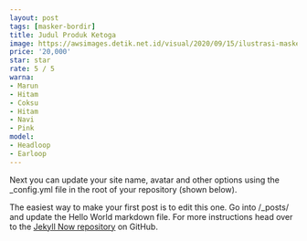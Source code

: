 ```yaml
---
layout: post
tags: [masker-bordir]
title: Judul Produk Ketoga
image: https://awsimages.detik.net.id/visual/2020/09/15/ilustrasi-masker-scuba-ist.png?w=650
price: '20,000'
star: star
rate: 5 / 5
warna:
- Marun
- Hitam
- Coksu
- Hitam
- Navi
- Pink
model:
- Headloop
- Earloop
---
```


Next you can update your site name, avatar and other options using the _config.yml file in the root of your repository (shown below).



The easiest way to make your first post is to edit this one. Go into /_posts/ and update the Hello World markdown file. For more instructions head over to the [Jekyll Now repository](https://github.com/barryclark/jekyll-now) on GitHub.
